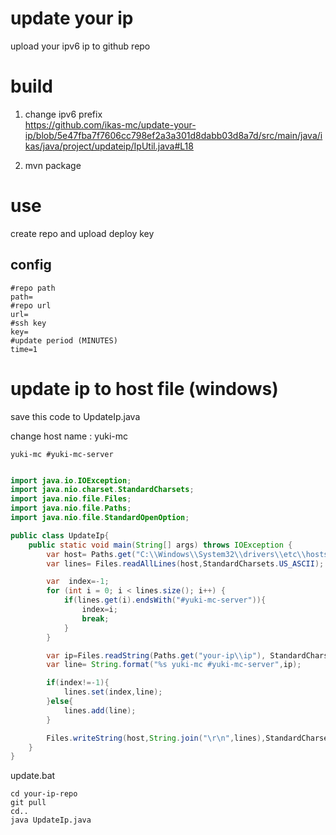 # update your ip

upload your ipv6 ip to github repo



# build 
1. change ipv6 prefix   
https://github.com/ikas-mc/update-your-ip/blob/5e47fba7f7606cc798ef2a3a301d8dabb03d8a7d/src/main/java/ikas/java/project/updateip/IpUtil.java#L18

2. mvn package


# use
create repo and upload deploy key

##  config
```
#repo path
path=
#repo url
url=
#ssh key
key=
#update period (MINUTES)
time=1
```

# update ip to host file (windows) 

save this code to UpdateIp.java

change host name : yuki-mc
```
yuki-mc #yuki-mc-server
```


```java

import java.io.IOException;
import java.nio.charset.StandardCharsets;
import java.nio.file.Files;
import java.nio.file.Paths;
import java.nio.file.StandardOpenOption;

public class UpdateIp{
    public static void main(String[] args) throws IOException {
        var host= Paths.get("C:\\Windows\\System32\\drivers\\etc\\hosts");
        var lines= Files.readAllLines(host,StandardCharsets.US_ASCII);

        var  index=-1;
        for (int i = 0; i < lines.size(); i++) {
            if(lines.get(i).endsWith("#yuki-mc-server")){
                index=i;
                break;
            }
        }

        var ip=Files.readString(Paths.get("your-ip\\ip"), StandardCharsets.UTF_8);
        var line= String.format("%s yuki-mc #yuki-mc-server",ip);

        if(index!=-1){
            lines.set(index,line);
        }else{
            lines.add(line);
        }

        Files.writeString(host,String.join("\r\n",lines),StandardCharsets.US_ASCII, StandardOpenOption.TRUNCATE_EXISTING);
    }
}


```

update.bat
```
cd your-ip-repo
git pull
cd..
java UpdateIp.java

```
